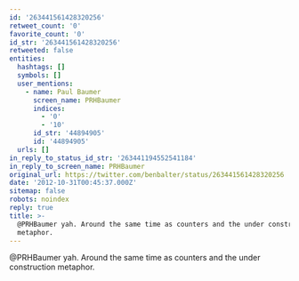 ```yaml
---
id: '263441561428320256'
retweet_count: '0'
favorite_count: '0'
id_str: '263441561428320256'
retweeted: false
entities:
  hashtags: []
  symbols: []
  user_mentions:
    - name: Paul Baumer
      screen_name: PRHBaumer
      indices:
        - '0'
        - '10'
      id_str: '44894905'
      id: '44894905'
  urls: []
in_reply_to_status_id_str: '263441194552541184'
in_reply_to_screen_name: PRHBaumer
original_url: https://twitter.com/benbalter/status/263441561428320256
date: '2012-10-31T00:45:37.000Z'
sitemap: false
robots: noindex
reply: true
title: >-
  @PRHBaumer yah. Around the same time as counters and the under construction
  metaphor.
---
```


@PRHBaumer yah. Around the same time as counters and the under construction metaphor.